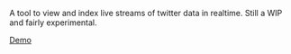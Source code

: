 A tool to view and index live streams of twitter data in realtime. Still a WIP
and fairly experimental.

[Demo](http://irma.wesk.tech/)
